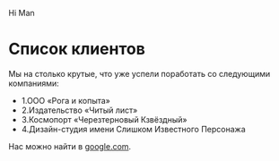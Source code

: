 Hi Man
# Список клиентов
Мы на столько крутые, что уже успели поработать со следующими компаниями:

* 1.ООО «Рога и копыта»
* 2.Издательство «Читый лист»
* 3.Космопорт «Черезтерновый Кзвёздный»
* 4.Дизайн-студия имени Слишком Известного Персонажа

Нас можно найти в [google.com](https://www.google.com/).